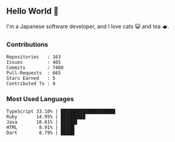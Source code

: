 ## Hello World 👋

I'm a Japanese software developer, and I love cats 😺 and tea 🫖.

### Contributions

    Repositories   : 163
    Issues         : 405
    Commits        : 7408
    Pull-Requests  : 665
    Stars Earned   : 5
    Contributed To : 8

### Most Used Languages

    TypeScript 33.10% | ████████████████████
    Ruby       14.95% | █████████
    Java       10.61% | ██████
    HTML        8.91% | █████
    Dart        8.79% | █████
